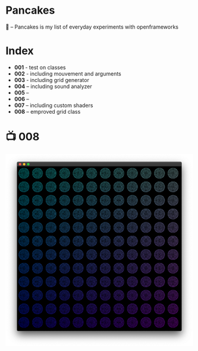 # Pancakes

🥞 – Pancakes is my list of everyday experiments with openframeworks

# Index

- **001** - test on classes   
- **002** - including mouvement and arguments   
- **003** - including grid generator   
- **004** – including sound analyzer   
- **005** –   
- **006** –   
- **007** – including custom shaders   
- **008** – emproved grid class   

# 📺 008

![](./_images/sample_008.png)
